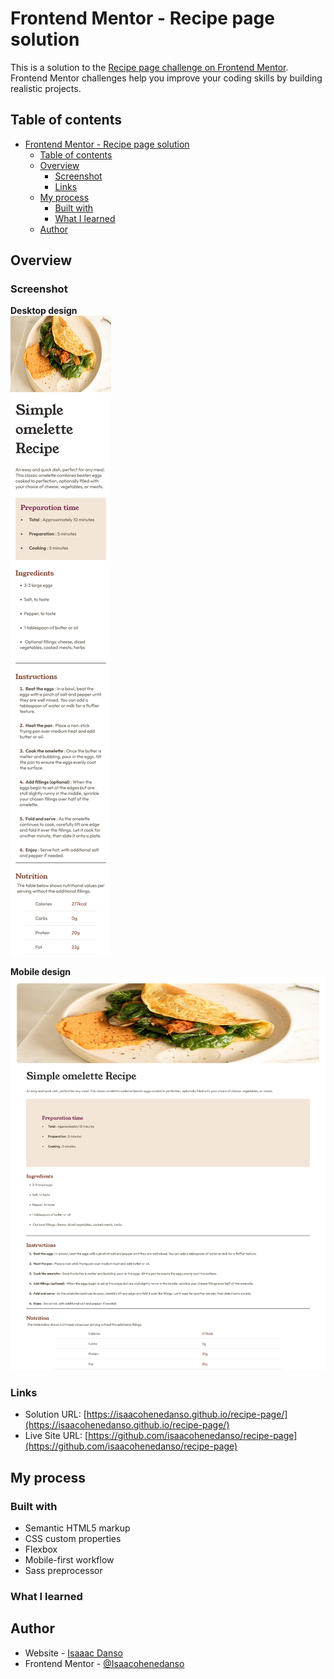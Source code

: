 # Frontend Mentor - Recipe page solution

This is a solution to the [Recipe page challenge on Frontend Mentor](https://www.frontendmentor.io/challenges/recipe-page-KiTsR8QQKm). Frontend Mentor challenges help you improve your coding skills by building realistic projects. 

## Table of contents

- [Frontend Mentor - Recipe page solution](#frontend-mentor---recipe-page-solution)
  - [Table of contents](#table-of-contents)
  - [Overview](#overview)
    - [Screenshot](#screenshot)
    - [Links](#links)
  - [My process](#my-process)
    - [Built with](#built-with)
    - [What I learned](#what-i-learned)
  - [Author](#author)

## Overview

### Screenshot
**Desktop design**  
![MOBILE_SCREENSHOT](/screenshots/recipe_page_mobile_screenshot.png)

**Mobile design**  
![DESKTOP_SCREENSHOT](/screenshots/recipe_page_desktop_screenshot.png)

### Links

- Solution URL: [https://isaacohenedanso.github.io/recipe-page/](https://isaacohenedanso.github.io/recipe-page/)
- Live Site URL: [https://github.com/isaacohenedanso/recipe-page](https://github.com/isaacohenedanso/recipe-page)

## My process

### Built with
- Semantic HTML5 markup
- CSS custom properties
- Flexbox
- Mobile-first workflow
- Sass preprocessor


### What I learned

## Author

- Website - [Isaaac Danso]()
- Frontend Mentor - [@Isaacohenedanso](https://www.frontendmentor.io/profile/isaacohenedanso)